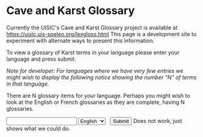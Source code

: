 # Cave and Karst Glossary

Currently the UISIC's Cave and Karst Glossary project is available at 
<https://uisic.uis-speleo.org/lexgloss.html>
This page is a development site 
to experiment with alternate ways to present this information.

To view a glossary of Karst terms in your language please enter your language
and press submit.

*Note for developer: For languages where we have very few entries we might wish 
to display the following notice showing the number "N" of terms in that language.*

There are N glossary items for your language. Perhaps you might 
wish to look at the English or French glossaries as they are complete,
having N glossaries.

<input type="text" id=language name=language>
<select id="language" name="language">
  <option value="en">English</option>
  <option value="fr">French</option>
  <option value="gr">German</option>
</select> &nbsp; 
<input type="button" value="Submit"> Does not work, just shows what we could do.

